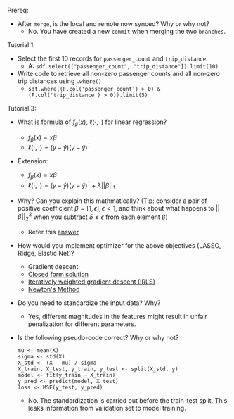 Prereq:
- After `merge`, is the local and remote now synced? Why or why not?
    - No. You have created a new `commit` when merging the two `branches`.

Tutorial 1:
- Select the first 10 records for `passenger_count` and `trip_distance`.
  - A: `sdf.select(["passenger_count", "trip_distance"]).limit(10)`
- Write code to retrieve all non-zero passenger counts and all non-zero trip distances using `.where()`
  - `sdf.where((F.col('passenger_count') > 0) & (F.col('trip_distance') > 0)).limit(5)`

Tutorial 3:
- What is formula of $f_{\beta}(x)$, $\ell(\cdot, \cdot)$ for linear regression?
  - $f_{\beta}(x) = x\beta$
  - $\ell(\cdot, \cdot) = (y - \hat y) (y - \hat y)^\intercal$
- Extension:
  - $f_{\beta}(x) = x\beta$
  - $\ell(\cdot, \cdot) = (y - \hat y) (y - \hat y)^\intercal + \lambda  ||\beta||_1$
- Why? Can you explain this mathmatically? (Tip: consider a pair of positive coefficient $\beta=[1, \epsilon], \epsilon < 1$, and think about what happens to $||\beta||_2^2$ when you subtract $\delta \leq \epsilon$ from each element $\beta$)
  - Refer this [answer](https://stats.stackexchange.com/a/45644)
- How would you implement optimizer for the above objectives (LASSO, Ridge, Elastic Net)?
  - Gradient descent
  - [Closed form solution](https://stats.stackexchange.com/questions/17781/derivation-of-closed-form-lasso-solution)
  - [Iteratively weighted gradient descent (IRLS)](https://en.wikipedia.org/wiki/Iteratively_reweighted_least_squares)
  - [Newton's Method](https://en.wikipedia.org/wiki/Newton%27s_method_in_optimization)

- Do you need to standardize the input data? Why?
  - Yes, different magnitudes in the features might result in unfair penalization for different parameters.
- Is the following pseudo-code correct? Why or why not?
  ```
  mu <- mean(X)
  sigma <- std(X)
  X_std <- (X - mu) / sigma
  X_train, X_test, y_train, y_test <- split(X_std, y)
  model <- fit(y_train ~ X_train)
  y_pred <- predict(model, X_test)
  loss <- MSE(y_test, y_pred)
  ```
  - No. The standardization is carried out before the train-test split. This leaks information from validation set to model training.